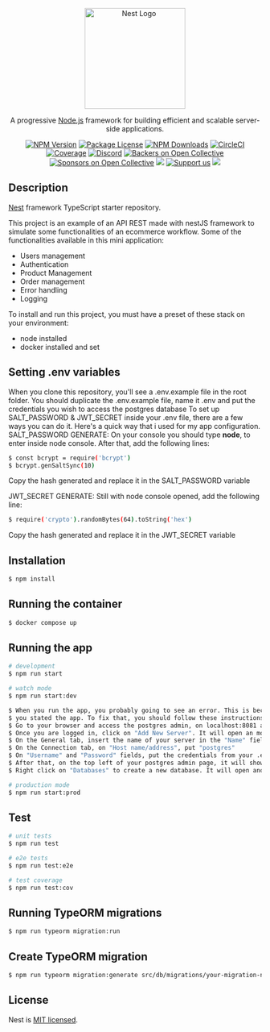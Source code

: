 <p align="center">
  <a href="http://nestjs.com/" target="blank"><img src="https://nestjs.com/img/logo-small.svg" width="200" alt="Nest Logo" /></a>
</p>

[circleci-image]: https://img.shields.io/circleci/build/github/nestjs/nest/master?token=abc123def456
[circleci-url]: https://circleci.com/gh/nestjs/nest

  <p align="center">A progressive <a href="http://nodejs.org" target="_blank">Node.js</a> framework for building efficient and scalable server-side applications.</p>
    <p align="center">
<a href="https://www.npmjs.com/~nestjscore" target="_blank"><img src="https://img.shields.io/npm/v/@nestjs/core.svg" alt="NPM Version" /></a>
<a href="https://www.npmjs.com/~nestjscore" target="_blank"><img src="https://img.shields.io/npm/l/@nestjs/core.svg" alt="Package License" /></a>
<a href="https://www.npmjs.com/~nestjscore" target="_blank"><img src="https://img.shields.io/npm/dm/@nestjs/common.svg" alt="NPM Downloads" /></a>
<a href="https://circleci.com/gh/nestjs/nest" target="_blank"><img src="https://img.shields.io/circleci/build/github/nestjs/nest/master" alt="CircleCI" /></a>
<a href="https://coveralls.io/github/nestjs/nest?branch=master" target="_blank"><img src="https://coveralls.io/repos/github/nestjs/nest/badge.svg?branch=master#9" alt="Coverage" /></a>
<a href="https://discord.gg/G7Qnnhy" target="_blank"><img src="https://img.shields.io/badge/discord-online-brightgreen.svg" alt="Discord"/></a>
<a href="https://opencollective.com/nest#backer" target="_blank"><img src="https://opencollective.com/nest/backers/badge.svg" alt="Backers on Open Collective" /></a>
<a href="https://opencollective.com/nest#sponsor" target="_blank"><img src="https://opencollective.com/nest/sponsors/badge.svg" alt="Sponsors on Open Collective" /></a>
  <a href="https://paypal.me/kamilmysliwiec" target="_blank"><img src="https://img.shields.io/badge/Donate-PayPal-ff3f59.svg"/></a>
    <a href="https://opencollective.com/nest#sponsor"  target="_blank"><img src="https://img.shields.io/badge/Support%20us-Open%20Collective-41B883.svg" alt="Support us"></a>
  <a href="https://twitter.com/nestframework" target="_blank"><img src="https://img.shields.io/twitter/follow/nestframework.svg?style=social&label=Follow"></a>
</p>
  <!--[![Backers on Open Collective](https://opencollective.com/nest/backers/badge.svg)](https://opencollective.com/nest#backer)
  [![Sponsors on Open Collective](https://opencollective.com/nest/sponsors/badge.svg)](https://opencollective.com/nest#sponsor)-->

## Description

[Nest](https://github.com/nestjs/nest) framework TypeScript starter repository.

This project is an example of an API REST made with nestJS framework to simulate some functionalities of an ecommerce workflow.
Some of the functionalities available in this mini application:
- Users management
- Authentication
- Product Management
- Order management
- Error handling
- Logging 

To install and run this project, you must have a preset of these stack on your environment:
- node installed
- docker installed and set

## Setting .env variables

When you clone this repository, you'll see a .env.example file in the root folder. You should duplicate the .env.example file, 
name it .env and put the credentials you wish to access the postgres database
To set up SALT_PASSWORD & JWT_SECRET inside your .env file, there are a few ways you can do it. Here's a quick way that i used for my app configuration.
SALT_PASSWORD GENERATE: On your console you should type <b>node</b>, to enter inside node console. After that, add the following lines:
```bash
$ const bcrypt = require('bcrypt')
$ bcrypt.genSaltSync(10)
```
Copy the hash generated and replace it in the SALT_PASSWORD variable

JWT_SECRET GENERATE: Still with node console opened, add the following line:
```bash
$ require('crypto').randomBytes(64).toString('hex')
```
Copy the hash generated and replace it in the JWT_SECRET variable

## Installation

```bash
$ npm install
```

## Running the container

``` bash
$ docker compose up
```

## Running the app

```bash
# development
$ npm run start

# watch mode
$ npm run start:dev

$ When you run the app, you probably going to see an error. This is because the database was not automatically created when
$ you stated the app. To fix that, you should follow these instructions to solve it
$ Go to your browser and access the postgres admin, on localhost:8081 and login with the .env credentials
$ Once you are logged in, click on "Add New Server". It will open an modal 
$ On the General tab, insert the name of your server in the "Name" field
$ On the Connection tab, on "Host name/address", put "postgres"
$ On "Username" and "Password" fields, put the credentials from your .env file. Click on save
$ After that, on the top left of your postgres admin page, it will show the server created
$ Right click on "Databases" to create a new database. It will open another modal and you should put the name the database set on .env file. Save it and your application error should stop. 

# production mode
$ npm run start:prod
```

## Test

```bash
# unit tests
$ npm run test

# e2e tests
$ npm run test:e2e

# test coverage
$ npm run test:cov
```

## Running TypeORM migrations

```bash
$ npm run typeorm migration:run
```

## Create TypeORM migration

```bash
$ npm run typeorm migration:generate src/db/migrations/your-migration-name
```

## License

Nest is [MIT licensed](LICENSE).
